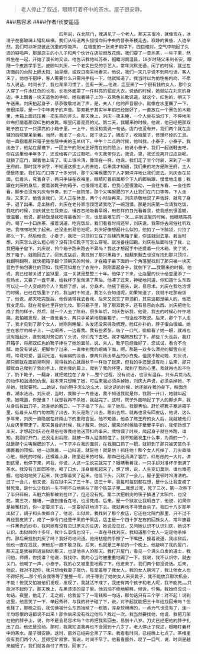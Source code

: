 > 老人停止了叙述，眼睛盯着杯中的茶水。屋子很安静。

###易容术
####作者/长安遥遥

						四年前，在北院门，我遇见了一个老人。那天天很冷，就像现在，冰凌子在窗玻璃上错乱纵横。我们从街道两头慢慢向街中央的普泰茶楼走去。寂静的黄昏，人迹罕然，我们可以听见彼此沉重的呼吸声。 在临窗的一张桌子前停下，四目相对。空气中响起了久违的噼啪声，那是店主的小儿子和两个伙计在店前燃放花炮。我们要了一壶热茶，一些干果，然后坐在一起，开始了漫长的交谈。他告诉我他叫苏泰，祖籍河南温县，18岁时随父来到长安，跟随一个皮匠学手艺。皮匠叫刘庆，一个老实巴交的手艺人，常年沉默无语，闲了的时候，就坐在店面前的台阶上晒太阳、抽旱烟，或双目痴呆地看天。他说，我们一天几乎说不到两句话，客人来了，他也不招呼，客人需要什么只需用手指一下，他就知道了。我当时以为他性格内向，不愿与人说话，时间长了，我也渐渐习惯了，但有一天……他说，店里来了一个很有钱的女人，那个女人穿了一件水红色的长袍，长袍外面罩了一件鲜亮的貂皮大衣，说话的时候，她就站在刘庆的身边，手上飘着一块天蓝色的手帕，她指着铺子上的一双黑色长靴说道，就这个，红色的，明天下午送来。刘庆抬起身子，恭恭敬敬地说了声，是，夫人！他的声音很小，就像在水里蘸了一下，但很浑厚，是一个中年男子的声音。那双靴子其实半年前已经做好了，一直放在一个黑色的木箱里，木箱上面还压着一把生亮的斧头。那天晚上，刘庆一夜未睡，一个人坐在油灯下，不停地用纱布打磨着那双红色的皮靴。眼里闪着亮亮的光。第二天，我醒来的时候，他说，他已经把那双靴子放在了一只漂亮的小箱子里。一上午，他没和我说一句话，店门也没有开，我们两个就在店铺的后院里呆坐着。当然，我坐了一会儿，就干活去了，晒皮子，收拾屋子，修理坏掉的工具。他一直抱着那只箱子坐在院中央的玉兰树下。中午十二点的时候，他叫我，小泰子，小泰子。我出去了，他站在屋檐下，一团正午的阳光正好落在他的脸上，他说小泰子，我们一起送鞋去吧，你在这里也半年多了，还没给客户送过鞋吧，今天我带你去。我说，恩，我还没离开过皮店呢。就锁了店门，跟着他上街了。街上很冷清，像现在一样，他说，我们走了半个时辰，来到了一家王府前。那时我不识字，不知道这家主人的贵姓，后来我才知道，我们来的地方是陈王府，主人便是陈奎。我们在门口等了十多分钟，那个尖嘴猴腮的下人才懒洋洋地让我们进去。刘庆走在前面，低着头，弯着身子，两只手操在衣袖里，眼睛盯着前面那个下人的脚后跟，慢慢地走着；我跟在刘庆的身后，提着装靴子的箱子，也慢慢地走着，但我心里很激动，一会往东看，一会往西看，脚步总没有刘庆有节奏。到了一庭院落，那个尖嘴猴腮的下人让我们在门口等等。下人走后，又来了。他告诉我们，夫人正在休息，两个小时后再来。刘庆恭敬地说了声告辞，就弯了身子，退了出来。走出陈府，刘庆在老孙家泡馍馆请我吃了一碗泡馍。那是刘庆第一次请我吃饭，我吃的时候，刘庆就坐在我旁边，慢吞吞地吸着旱烟，用慈祥的目光看着我，使我感到很温暖，很温馨，他说，那顿饭是我吃得最香的一次，也是最难忘的一次……讲到这里的时候，他眼睛亮亮的，喝了一小口热茶，接着说道，吃完饭后，我们看看时间还早，刘庆说，我带你去易俗社听戏吧，我嘿嘿地笑了起来。还没走到易俗社呢，刘庆好像想起什么似的，他拍了一下脑袋，只拍了那么一下，然后他说，小泰子，我把一只顶扣忘在了后铺的黑箱子里，你这就回去拿。我当时想，刘庆怎么这么粗心呢？没有顶扣靴子可怎么穿呢。就准备往回跑。刘庆在后面叫住了我，让我把箱子留下。刘庆说，拎个箱子跑来跑去不累吗？我这才想起手中还提着一只木箱，笑了笑，放下箱子，就跑回去了。回到皮店后，我找到了那只黑箱子，但翻来翻去也没有找到那只顶扣，我翻啊翻啊，就快把箱子翻个顶朝天的时候，才在箱子最下面的一个角落里找到了那只被一块天蓝色手帕包裹住的顶扣，我把顶扣塞在了衣兜中，刚刚直起身子，就倒下了……我醒来的时候。他说，我已经被关进了监狱里，这一关就是整整三十年。他停了下来，让店里的伙计给壶里添了一些热水，又要了一盘干果，给我杯子里倒满了茶后，他凑了过来，神秘地问道，你知道什么东西可以让一个人变成两个人？我想了想，说，分身术。他摇了摇头，说，易容术。刘庆在我吃泡馍的时候，已经在饭里下了药，我当时不知道，我怎么会知道呢，如果知道了，我就不吃那碗饭了，他说，那天吃完饭后，他假装带我去看戏，后来又说忘了带顶扣，其实这都是骗人的，他把我支走后，就在易俗社里开始化妆。那只箱子里，除了那双靴子，还有易容的东西。刘庆把他化成了我的样子，然后，就一个人去了陈府。很多年后，刘庆告诉我，他说，我去的时候心怦怦地跳，我怕被发现，就一直低着头，两只手紧紧地抱着箱子，一句话也不敢说。后来，那个下人走了，我才见到了那个女人，她刚刚睡醒，头发还没来得及梳理，脸红扑扑的，脖子很白很细。她坐在客厅的椅子上，一边喝茶，一边看我。我有些紧张，吸了一口气，偷偷看了她一眼，就再也没有抬起头，直到她对旁边的丫头说，你们先下去吧。我才略微放松了下。那些丫头走后，我打开箱子，将那双红色的靴子捧在了她的面前，说，夫人，靴子已经做好了，您试试，看合不合脚。她没有说话，把脚伸了过来，一直伸到我的眼睛下面，啊，那是一双多么漂亮的脚雪白无暇，玲珑可爱，温润光洁，有幽幽的淡香，像两只跃出草丛的小白兔。但我不敢动她，刘庆说，那只脚就在面前晃啊晃，晃得我的心就跟秋千一样动了起来，但我的手还是没有动；后来，那只脚就自己爬到了我的手上，爬到我的肩上，爬到了我的怀里，爬到了我的心里。我就再也忍不住了，扔下靴子，一翻身，就把她拉在了身下……整个过程，没有说话，也没有温存，只有兵荒马乱的动作和汹涌的仇恨。我本来只想睡了她，可后来我必须杀掉她，刘庆大声说，必须杀掉她，不杀她，我就要死。……她说，你的胆子怎么这么大，说这话的时候，她还躺在我的身下，粉面含春，潮水涟涟。刘庆说，当时，我脑子一片昏迷，我不知道我就是你，我刚一开口，她就叫起来。她喊道，你是谁？！我想我再不杀她，我就完了。这时，院子外面响起了下人的脚步声，我从身后拔出刀子，对准她的胸口，一下子插了下去。杀了她后，我很害怕，赶忙把靴子塞进箱子里，低着头从后门匆匆跑了出去。刘庆是跑了出去，跑出去后，就再也没有回皮店，他说，这么多年来，刘庆一直隐居在终南山下的重阳宫里，他不知道，他杀了陈王府的女人后，我就被他们从皮店里带走了。那天黄昏的时候，我才醒来，他说，醒来的时候脑子晕晕乎乎的，我使劲想了半天，才想起刘庆还在易俗社等我给他送顶扣的事来。我怕误了时辰，爬起身子就往外跑，谁知，我刚打开门，还没走出后院，就被一群人迎面抓住了，我不知道发生什么事，为首的一个，就是那个尖嘴猴腮的下人，一下子冲在我的面前，在我胸口抓了一把，就抓到了那只被天蓝色手绢裹着的顶扣。他一边跳着，一边叫道，就是他！就是他！抓住他！那个女人死掉了，刀尖直插心脏，临死的时候，还裸着上身。陈奎赶来的时候，那血已经流满了客厅，红彤彤的一大片。讲到这里，他停下来，问我，你说，人这一生说完就完了？眼睛看着我，一只手却对准杯子倒满了茶水。我没有立即回答他，喝了口水，浑身暖和起来了，想了想，说，人生变幻莫测，谁也难把握。他哈哈地笑了起来，我也跟着笑了起来。他低下头，沉默了一会儿，屋子里顿时冷清清的。过了一会儿，他又说，我在狱中呆了三十年，这三十年，我每时每刻都在想，是什么让我变成了替死鬼，是什么让我的一生不明不白地耗在了那个铁笼子里……我想过死，死了三次，第一次吞下了半只碎碗，五脏六腑都被划拉烂了，但还没有死，第二次把削尖的筷子插进了太阳穴，也没死，第三次，撞墙，一直到撞昏在地，也没死成。后来，是一个狱友让我明白了，他说，如果你是被冤枉的，你一定要活下去，一定要好好地活下去。我就再也不寻思自杀了。我四十八岁那年出狱了，胡子和头发都白了，他说，出狱后，我找到了那个皮店，它还在北院门那里，只不过不再经营皮货了，成了一家专门经营干果的干果店，店主是一个四十岁左右的回族女人，常年披着一件黑色的纱巾，我问她有没有见过原先的皮店，她说没见过，又问她认识不认识刘庆，她说不认识。出狱后的十多年，我什么事情也没干，一直在寻找刘庆，我知道那个女人一定是他杀掉的。那后来找到刘庆了吗？我好奇地问道。他用枯瘦的手擦了一下嘴巴，接着说道，我出狱后，他也一直在找我，但他却一直不敢见我。后来，也就是三年前的一个晚上，他敲响了我的屋门，那天正是我被抓进监狱的那天，也是他杀人的那天。我打开屋门，看见一个满头白发的道士，我问他，师傅，你找谁？他说，我找你。我的心当时被重重地踢了一下。我说，我不认识你，就去关门。他喊了一声，小泰子。我的心又被重重地踢了下。他进来了。我们两个都没说话。后来，他说，我对不起你，我只想给我妻子报仇，陈奎羞辱了我女人，我的女人跳河了，我让他女人也不得好死……那个机会我等等了整整一年，终于等到了她的女人来买靴子，我不能放弃那次机会，不能！但我又怕被他们发现，发现了，我就活不成了，我还有两个孩子和老人呢，我不能死……只能对不起你了。那天晚上，在黑漆漆的屋子里，他滔滔不绝地解释，倾诉，忏悔。我始终没说一句话。夜里，他走了，走之前，给我留下了一笔钱和一句话，那句话只有三个字：对不起！说到这里，他苦笑了一下，举起茶杯，与我的杯子碰了下，说，对不起就能把三十年给找回来吗？但也怪了，那晚之后，我仿佛被什么东西抽掉了一根筋，浑身软绵绵的，一点力气也没有了，连一半句怨恨的话都说不出来！那你后来没有找过他吗？找过一次，我当然要找他，他说，我把刀架在他的脖子上，说，你不是会易容术吗？你再把我易回去，易到十八岁。刀尖已经把他的脖子扎出了血。他还是没动。那时，我就知道我再也不会回到十八岁了。老人停止了叙述，眼睛盯着杯中的茶水。屋子很安静。这时，窗外已经完全黑了下来。我看看时间，已经晚上七点了。茶楼里仅有我们两个人，显得空旷寂寥。我说，时间不早了。他看看窗外，叹了一口气，说，时间是越来越短了。我们就各自付了茶钱，回家了。 			  		